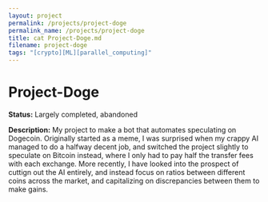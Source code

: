 ```yaml
---
layout: project
permalink: /projects/project-doge
permalink_name: /projects/project-doge
title: cat Project-Doge.md
filename: project-doge
tags: "[crypto][ML][parallel_computing]"
---
```

# Project-Doge

**Status:** Largely completed, abandoned

**Description:** My project to make a bot that automates speculating on Dogecoin. Originally started as a meme, I was surprised when my crappy AI managed to do a halfway decent job, and switched the project slightly to speculate on Bitcoin instead, where I only had to pay half the transfer fees with each exchange.
More recently, I have looked into the prospect of cuttign out the AI entirely, and instead focus on ratios between different coins across the market, and capitalizing on discrepancies between them to make gains.